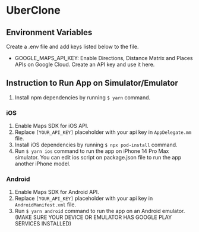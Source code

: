 # UberClone

## Environment Variables

Create a .env file and add keys listed below to the file.

- GOOGLE_MAPS_API_KEY: Enable Directions, Distance Matrix and Places APIs on Google Cloud. Create an API key and use it here.

## Instruction to Run App on Simulator/Emulator

1. Install npm dependencies by running `$ yarn` command.

### iOS

1. Enable Maps SDK for iOS API.
1. Replace `[YOUR_API_KEY]` placeholder with your api key in `AppDelegate.mm` file.
1. Install iOS dependencies by running `$ npx pod-install` command.
1. Run `$ yarn ios` command to run the app on iPhone 14 Pro Max simulator. You can edit ios script on package.json file to run the app another iPhone model.

### Android

1. Enable Maps SDK for Android API.
1. Replace `[YOUR_API_KEY]` placeholder with your api key in `AndroidManifest.xml` file.
1. Run `$ yarn android` command to run the app on an Android emulator. (MAKE SURE YOUR DEVICE OR EMULATOR HAS GOOGLE PLAY SERVICES INSTALLED)
